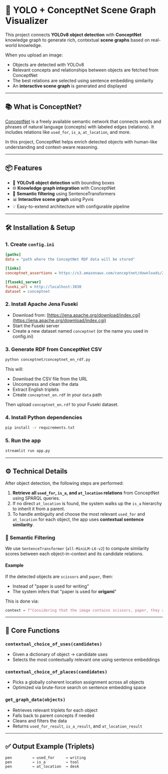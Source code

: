 # 🧠 YOLO + ConceptNet Scene Graph Visualizer

This project connects **YOLOv8 object detection** with **ConceptNet** knowledge graph to generate rich, contextual **scene graphs** based on real-world knowledge.

When you upload an image:

- Objects are detected with YOLOv8
- Relevant concepts and relationships between objects are fetched from ConceptNet
- The best relations are selected using sentence embedding similarity
- An **interactive scene graph** is generated and displayed

---

## 📚 What is ConceptNet?

[ConceptNet](https://conceptnet.io/) is a freely available semantic network that connects words and phrases of natural language (concepts) with labeled edges (relations). It includes relations like `used_for`, `is_a`, `at_location`, and more.

In this project, ConceptNet helps enrich detected objects with human-like understanding and context-aware reasoning.

---

## 📦 Features

- 🧠 **YOLOv8 object detection** with bounding boxes
- 🌐 **Knowledge graph integration** with ConceptNet
- 🔎 **Semantic filtering** using SentenceTransformers
- 📊 **Interactive scene graph** using Pyvis
- 💡 Easy-to-extend architecture with configurable pipeline

---

## 🛠 Installation & Setup

### 1. Create `config.ini`

```ini
[paths]
data = "path where the ConceptNet RDF data will be stored"

[links]
conceptnet_assertions = https://s3.amazonaws.com/conceptnet/downloads/2019/edges/conceptnet-assertions-5.7.0.csv.gz

[fluseki_server]
fuseki_url = http://localhost:3030
dataset = conceptnet
```

### 2. Install Apache Jena Fuseki

- Download from: [https://jena.apache.org/download/index.cgi](https://jena.apache.org/download/index.cgi)
- Start the Fuseki server
- Create a new dataset named `conceptnet` (or the name you used in config.ini)

### 3. Generate RDF from ConceptNet CSV

```bash
python conceptnet/conceptnet_en_rdf.py
```

This will:

- Download the CSV file from the URL
- Uncompress and clean the data
- Extract English triplets
- Create `conceptnet_en.rdf` in your `data` path

Then upload `conceptnet_en.rdf` to your Fuseki dataset.

### 4. Install Python dependencies

```bash
pip install -r requirements.txt
```

### 5. Run the app

```bash
streamlit run app.py
```

---

## ⚙️ Technical Details

After object detection, the following steps are performed:

1. **Retrieve all ****`used_for`****, ****`is_a`****, and ****`at_location`**** relations** from ConceptNet using SPARQL queries.
2. If no direct `at_location` is found, the system walks up the `is_a` hierarchy to inherit it from a parent.
3. To handle ambiguity and choose the most relevant `used_for` and `at_location` for each object, the app uses **contextual sentence similarity**.

### 🔎 Semantic Filtering

We use `SentenceTransformer` (`all-MiniLM-L6-v2`) to compute similarity scores between each object-in-context and its candidate relations.

#### Example

If the detected objects are `scissors` and `paper`, then:

- Instead of "paper is used for writing"
- The system infers that "paper is used for **origami**"

This is done via:

```python
context = f"Considering that the image contains scissors, paper, they are likely being used together, and the primary function of paper in this context is"
```

---

## 🧩 Core Functions

### `contextual_choice_of_uses(candidates)`

- Given a dictionary of object -> candidate uses
- Selects the most contextually relevant one using sentence embeddings

### `contextual_choice_of_places(candidates)`

- Picks a globally coherent location assignment across all objects
- Optimized via brute-force search on sentence embedding space

### `get_graph_data(objects)`

- Retrieves relevant triplets for each object
- Falls back to parent concepts if needed
- Cleans and filters the data
- Returns `used_for_result`, `is_a_result`, and `at_location_result`

---

## ✅ Output Example (Triplets)

```
pen         → used_for     → writing
pen         → is_a         → tool
pen         → at_location  → desk
```

